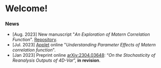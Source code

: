 # Welcome! 

### News
-  [Aug. 2023] New manuscript "_An Exploration of Matern Correlation Function_". [Repository](https://github.com/xc308/Exploration_of_Matern).
-  [Jul. 2023] [Applet](https://xiaoqingchen.shinyapps.io/Matern_Tutorial/) online "_Understanding Parameter Effects of Matern correlation function_".
-  [Jan 2023] Preprint online [arXiv:2304.03648](https://arxiv.org/abs/2304.03648#:~:text=This%20work%20is%20motivated%20by,information%20on%20a%20global%20scale.):  “_On the Stochasticity of Reanalysis Outputs of 4D-Var_”, **in revision**.


